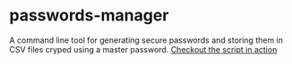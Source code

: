 # passwords-manager
A command line tool for generating secure passwords and storing them in CSV files cryped using a master password.
[Checkout the script in action](https://replit.com/@toccaneni/swappie-smart-scraper)
